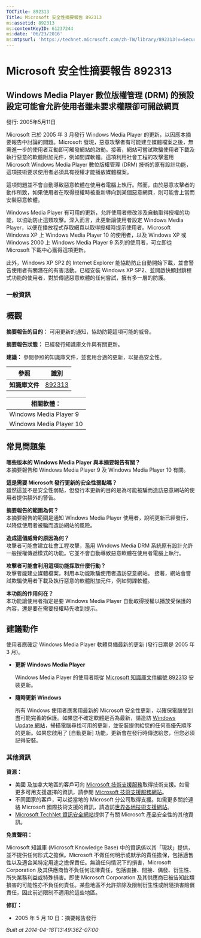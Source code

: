 ```yaml
---
TOCTitle: 892313
Title: Microsoft 安全性摘要報告 892313
ms:assetid: 892313
ms:contentKeyID: 61237244
ms:date: '06/23/2016'
ms:mtpsurl: 'https://technet.microsoft.com/zh-TW/library/892313(v=Security.10)'
---
```



Microsoft 安全性摘要報告 892313
===============================

Windows Media Player 數位版權管理 (DRM) 的預設設定可能會允許使用者雖未要求權限卻可開啟網頁
------------------------------------------------------------------------------------------

發行: 2005年5月11日

Microsoft 已於 2005 年 3 月發行 Windows Media Player 的更新，以因應本摘要報告中討論的問題。Microsoft 發現，惡意攻擊者有可能建立媒體檔案之後，無需進一步的使用者互動即可觸發網站的啟動。接著，網站可嘗試欺騙使用者下載及執行惡意的軟體附加元件，例如間諜軟體。這項利用社會工程的攻擊濫用 Microsoft Windows Media Player 數位版權管理 (DRM) 技術的原有設計功能，這項技術要求使用者必須具有授權才能播放媒體檔案。

這項問題並不會自動導致惡意軟體在使用者電腦上執行。然而，由於惡意攻擊者的動作所致，如果使用者在取得授權時被重新導向到某個惡意網頁，則可能會上當而安裝惡意軟體。

Windows Media Player 有可用的更新，允許使用者修改涉及自動取得授權的功能，以協助防止這類攻擊。深入而言，此更新讓使用者設定 Windows Media Player，以便在播放程式存取網頁以取得授權時提示使用者。Microsoft Windows XP 上 Windows Media Player 10 的使用者，以及 Windows XP 或 Windows 2000 上 Windows Media Player 9 系列的使用者，可立即從 Microsoft 下載中心獲得這項更新。

此外，Windows XP SP2 的 Internet Explorer 能協助防止自動開始下載，並會警告使用者有關潛在的有害活動。已經安裝 Windows XP SP2、並開啟快顯封鎖程式功能的使用者，對於傳遞惡意軟體的任何嘗試，擁有多一層的防護。

### 一般資訊

概觀
----


**摘要報告的目的：** 可用更新的通知，協助防範這項可能的威脅。

**摘要報告狀態：** 已經發行知識庫文件與有關更新。

**建議：** 參閱參照的知識庫文件，並套用合適的更新，以提高安全性。

| 參照           | 識別                                             |
|----------------|--------------------------------------------------|
| **知識庫文件** | [892313](http://support.microsoft.com/kb/892313) |

| 相關軟體：              |
|-------------------------|
| Windows Media Player 9  |
| Windows Media Player 10 |

常見問題集
----------


**哪些版本的 Windows Media Player 與本摘要報告有關？**  
本摘要報告和 Windows Media Player 9 及 Windows Media Player 10 有關。

**這是需要 Microsoft 發行更新的安全性弱點嗎？**  
雖然這並不是安全性弱點，但發行本更新的目的是為可能被騙而造訪惡意網站的使用者提供額外的警告。

**摘要報告的範圍為何？**  
本摘要報告的範圍是通知 Windows Media Player 使用者，說明更新已經發行，以降低使用者被騙而造訪網站的風險。

**造成這個威脅的原因為何？**  
攻擊者可能會建立社會工程攻擊，濫用 Windows Media DRM 系統原有設計允許一般授權傳遞模式的功能。它並不會自動導致惡意軟體在使用者電腦上執行。

**攻擊者可能會利用這項功能採取什麼行動？**  
攻擊者能建立媒體檔案，利用本功能欺騙使用者造訪惡意網站。 接著，網站會嘗試欺騙使用者下載及執行惡意的軟體附加元件，例如間諜軟體。

**本功能的作用何在？**  
本功能讓使用者指定是要 Windows Media Player 自動取得授權以播放受保護的內容，還是要在需要授權時先收到提示。

建議動作
--------


使用者應確定 Windows Media Player 軟體具備最新的更新 (發行日期是 2005 年 3 月)。

-   **更新 Windows Media Player**

    Windows Media Player 的使用者能從 [Microsoft 知識庫文件編號 892313](http://support.microsoft.com/kb/892313) 安裝更新。

-   **隨時更新 Windows**

    所有 Windows 使用者應套用最新的 Microsoft 安全性更新，以確保電腦受到盡可能完善的保護。如果您不確定軟體是否為最新，請造訪 [Windows Update 網站](http://windowsupdate.microsoft.com/)，掃描電腦尋找可用的更新，並安裝提供給您的任何高優先順序的更新。如果您啟用了 \[自動更新\] 功能，更新會在發行時傳送給您，但您必須記得安裝。

### 其他資訊

**資源：** 

-   美國 及加拿大地區的客戶可向 [Microsoft 技術支援服務](http://go.microsoft.com/fwlink/?linkid=21131)取得技術支援。如需更多可用支援選擇的資訊，請參閱 [Microsoft 技術支援服務網站](http://support.microsoft.com)。
-   不同國家的客戶，可以從當地的 Microsoft 分公司取得支援。如需更多關於連絡 Microsoft 國際技術支援的資訊，請造訪[世界各地技術支援網站](http://go.microsoft.com/fwlink/?linkid=21155)。
-   [Microsoft TechNet 資訊安全網站](http://www.microsoft.com/taiwan/technet/security/default.mspx)提供了有關 Microsoft 產品安全性的其他資訊。

**免責聲明：** 

Microsoft 知識庫 (Microsoft Knowledge Base) 中的資訊係以其「現狀」提供，並不提供任何形式之擔保。Microsoft 不做任何明示或默示的責任擔保，包括適售性以及適合某特定用途之擔保責任。無論任何情況下的損害，Microsoft Corporation 及其供應商皆不負任何法律責任，包括直接、間接、偶發、衍生性、所失業務利益或特殊損害。即使 Microsoft Corporation 及其供應商已被告知此類損害的可能性亦不負任何責任。某些地區不允許排除及限制衍生性或附隨損害賠償責任，因此前述限制不適用於這些地區。

**修訂：** 

-   2005 年 5 月 10 日：摘要報告發行

*Built at 2014-04-18T13:49:36Z-07:00*
